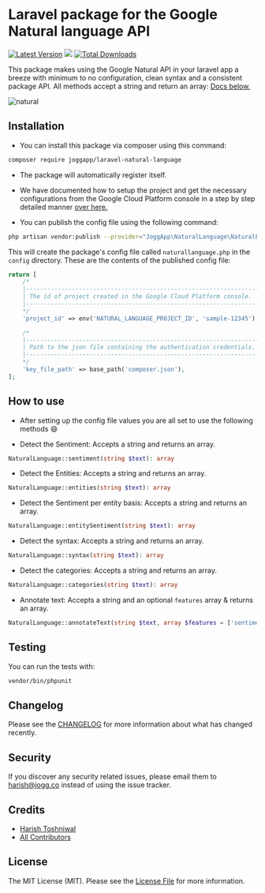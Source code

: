 # Laravel package for the Google Natural language API

[![Latest Version](https://img.shields.io/github/release/JoggApp/laravel-natural-language.svg?style=flat-rounded)](https://github.com/JoggApp/laravel-natural-language/releases)
![](https://github.com/JoggApp/laravel-natural-language/workflows/Run%20Tests/badge.svg?branch=master)
[![Total Downloads](https://img.shields.io/packagist/dt/JoggApp/laravel-natural-language.svg?style=flat-rounded&colorB=brightgreen)](https://packagist.org/packages/JoggApp/laravel-natural-language)

This package makes using the Google Natural API in your laravel app a breeze with minimum to no configuration, clean syntax and a consistent package API. All methods accept a string and return an array: [Docs below.](https://github.com/JoggApp/laravel-natural-language/#how-to-use)

![natural](https://user-images.githubusercontent.com/11228182/46806140-765d4000-cd84-11e8-9d88-e71338d53376.png)

## Installation

- You can install this package via composer using this command:

```bash
composer require joggapp/laravel-natural-language
```

- The package will automatically register itself.

- We have documented how to setup the project and get the necessary configurations from the Google Cloud Platform console in a step by step detailed manner [over here.](https://github.com/JoggApp/laravel-natural-language/blob/master/google.md)

- You can publish the config file using the following command:

```bash
php artisan vendor:publish --provider="JoggApp\NaturalLanguage\NaturalLanguageServiceProvider"
```

This will create the package's config file called `naturallanguage.php` in the `config` directory. These are the contents of the published config file:

```php
return [
    /*
    |--------------------------------------------------------------------------
    | The id of project created in the Google Cloud Platform console.
    |--------------------------------------------------------------------------
    */
    'project_id' => env('NATURAL_LANGUAGE_PROJECT_ID', 'sample-12345'),

    /*
    |--------------------------------------------------------------------------
    | Path to the json file containing the authentication credentials.
    |--------------------------------------------------------------------------
    */
    'key_file_path' => base_path('composer.json'),
];
```

## How to use

- After setting up the config file values you are all set to use the following methods :smile:

- Detect the Sentiment: Accepts a string and returns an array.

```php
NaturalLanguage::sentiment(string $text): array
```

- Detect the Entities: Accepts a string and returns an array.

```php
NaturalLanguage::entities(string $text): array
```

- Detect the Sentiment per entity basis: Accepts a string and returns an array.

```php
NaturalLanguage::entitySentiment(string $text): array
```

- Detect the syntax: Accepts a string and returns an array.

```php
NaturalLanguage::syntax(string $text): array
```

- Detect the categories: Accepts a string and returns an array.

```php
NaturalLanguage::categories(string $text): array
```

- Annotate text: Accepts a string and an optional `features` array & returns an array.

```php
NaturalLanguage::annotateText(string $text, array $features = ['sentiment', 'syntax']): array
```

## Testing

You can run the tests with:

```bash
vendor/bin/phpunit
```

## Changelog

Please see the [CHANGELOG](CHANGELOG.md) for more information about what has changed recently.

## Security

If you discover any security related issues, please email them to [harish@jogg.co](mailto:harish@jogg.co) instead of using the issue tracker.

## Credits

- [Harish Toshniwal](https://github.com/introwit)
- [All Contributors](../../contributors)

## License

The MIT License (MIT). Please see the [License File](LICENSE.txt) for more information.
